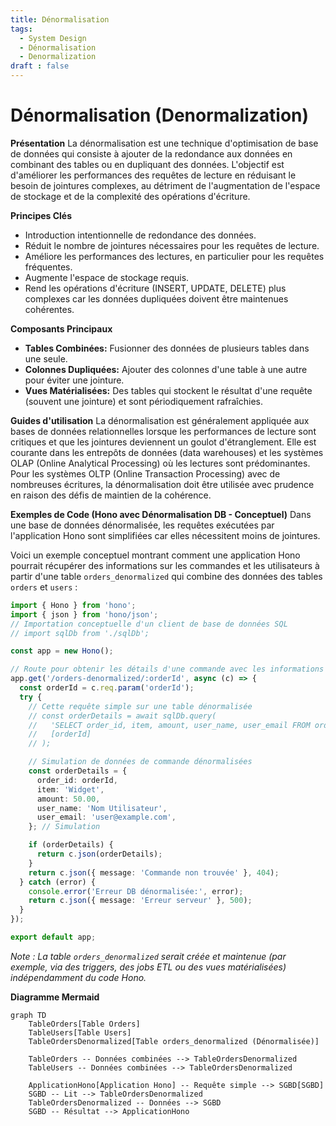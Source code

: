 ```yaml
---
title: Dénormalisation
tags:
  - System Design
  - Dénormalisation
  - Denormalization
draft : false
---
```


# Dénormalisation (Denormalization)

**Présentation**
La dénormalisation est une technique d'optimisation de base de données qui consiste à ajouter de la redondance aux données en combinant des tables ou en dupliquant des données. L'objectif est d'améliorer les performances des requêtes de lecture en réduisant le besoin de jointures complexes, au détriment de l'augmentation de l'espace de stockage et de la complexité des opérations d'écriture.

**Principes Clés**
- Introduction intentionnelle de redondance des données.
- Réduit le nombre de jointures nécessaires pour les requêtes de lecture.
- Améliore les performances des lectures, en particulier pour les requêtes fréquentes.
- Augmente l'espace de stockage requis.
- Rend les opérations d'écriture (INSERT, UPDATE, DELETE) plus complexes car les données dupliquées doivent être maintenues cohérentes.

**Composants Principaux**
- **Tables Combinées:** Fusionner des données de plusieurs tables dans une seule.
- **Colonnes Dupliquées:** Ajouter des colonnes d'une table à une autre pour éviter une jointure.
- **Vues Matérialisées:** Des tables qui stockent le résultat d'une requête (souvent une jointure) et sont périodiquement rafraîchies.

**Guides d'utilisation**
La dénormalisation est généralement appliquée aux bases de données relationnelles lorsque les performances de lecture sont critiques et que les jointures deviennent un goulot d'étranglement. Elle est courante dans les entrepôts de données (data warehouses) et les systèmes OLAP (Online Analytical Processing) où les lectures sont prédominantes. Pour les systèmes OLTP (Online Transaction Processing) avec de nombreuses écritures, la dénormalisation doit être utilisée avec prudence en raison des défis de maintien de la cohérence.

**Exemples de Code (Hono avec Dénormalisation DB - Conceptuel)**
Dans une base de données dénormalisée, les requêtes exécutées par l'application Hono sont simplifiées car elles nécessitent moins de jointures.

Voici un exemple conceptuel montrant comment une application Hono pourrait récupérer des informations sur les commandes et les utilisateurs à partir d'une table `orders_denormalized` qui combine des données des tables `orders` et `users` :

```typescript
import { Hono } from 'hono';
import { json } from 'hono/json';
// Importation conceptuelle d'un client de base de données SQL
// import sqlDb from './sqlDb';

const app = new Hono();

// Route pour obtenir les détails d'une commande avec les informations utilisateur dénormalisées
app.get('/orders-denormalized/:orderId', async (c) => {
  const orderId = c.req.param('orderId');
  try {
    // Cette requête simple sur une table dénormalisée
    // const orderDetails = await sqlDb.query(
    //   'SELECT order_id, item, amount, user_name, user_email FROM orders_denormalized WHERE order_id = ?',
    //   [orderId]
    // );

    // Simulation de données de commande dénormalisées
    const orderDetails = {
      order_id: orderId,
      item: 'Widget',
      amount: 50.00,
      user_name: 'Nom Utilisateur',
      user_email: 'user@example.com',
    }; // Simulation

    if (orderDetails) {
      return c.json(orderDetails);
    }
    return c.json({ message: 'Commande non trouvée' }, 404);
  } catch (error) {
    console.error('Erreur DB dénormalisée:', error);
    return c.json({ message: 'Erreur serveur' }, 500);
  }
});

export default app;
```
*Note : La table `orders_denormalized` serait créée et maintenue (par exemple, via des triggers, des jobs ETL ou des vues matérialisées) indépendamment du code Hono.*

**Diagramme Mermaid**
```mermaid
graph TD
    TableOrders[Table Orders]
    TableUsers[Table Users]
    TableOrdersDenormalized[Table orders_denormalized (Dénormalisée)]

    TableOrders -- Données combinées --> TableOrdersDenormalized
    TableUsers -- Données combinées --> TableOrdersDenormalized

    ApplicationHono[Application Hono] -- Requête simple --> SGBD[SGBD]
    SGBD -- Lit --> TableOrdersDenormalized
    TableOrdersDenormalized -- Données --> SGBD
    SGBD -- Résultat --> ApplicationHono
